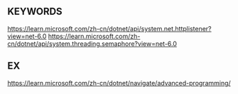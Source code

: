 ## KEYWORDS

https://learn.microsoft.com/zh-cn/dotnet/api/system.net.httplistener?view=net-6.0
https://learn.microsoft.com/zh-cn/dotnet/api/system.threading.semaphore?view=net-6.0

## EX

https://learn.microsoft.com/zh-cn/dotnet/navigate/advanced-programming/
